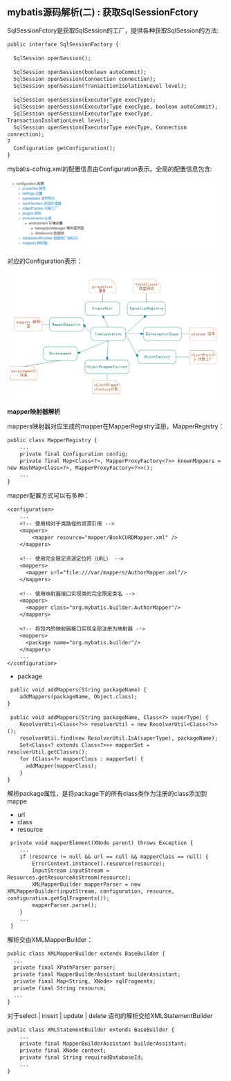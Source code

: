## mybatis源码解析(二) : 获取SqlSessionFctory  

SqlSessionFctory是获取SqlSession的工厂，提供各种获取SqlSession的方法:

```
public interface SqlSessionFactory {

  SqlSession openSession();

  SqlSession openSession(boolean autoCommit);
  SqlSession openSession(Connection connection);
  SqlSession openSession(TransactionIsolationLevel level);

  SqlSession openSession(ExecutorType execType);
  SqlSession openSession(ExecutorType execType, boolean autoCommit);
  SqlSession openSession(ExecutorType execType, TransactionIsolationLevel level);
  SqlSession openSession(ExecutorType execType, Connection connection);
7
  Configuration getConfiguration();
}
```

mybatis-cofnig.xml的配置信息由Configuration表示。全局的配置信息包含:

![xml配置](img/xml配置.png)

对应的Configuration表示：

![configuration](img/configuration.png)

**mapper映射器解析**

mappers映射器对应生成的mapper在MapperRegistry注册。MapperRegistry：
```
public class MapperRegistry {
    ...
    private final Configuration config;
    private final Map<Class<?>, MapperProxyFactory<?>> knownMappers = new HashMap<Class<?>, MapperProxyFactory<?>>();
    ...
}
```

mapper配置方式可以有多种：
```
<configuration>
    ...
    <!-- 使用相对于类路径的资源引用 -->
    <mappers>
        <mapper resource="mapper/BookCURDMapper.xml" />
    </mappers>

    <!-- 使用完全限定资源定位符（URL） -->
    <mappers>
      <mapper url="file:///var/mappers/AuthorMapper.xml"/>
    </mappers>

    <!-- 使用映射器接口实现类的完全限定类名 -->
    <mappers>
      <mapper class="org.mybatis.builder.AuthorMapper"/>
    </mappers>

    <!-- 将包内的映射器接口实现全部注册为映射器 -->
    <mappers>
      <package name="org.mybatis.builder"/>
    </mappers>
    ...
</configuration>
```

* package
```
 public void addMappers(String packageName) {
    addMappers(packageName, Object.class);
}

 public void addMappers(String packageName, Class<?> superType) {
    ResolverUtil<Class<?>> resolverUtil = new ResolverUtil<Class<?>>();
    resolverUtil.find(new ResolverUtil.IsA(superType), packageName);
    Set<Class<? extends Class<?>>> mapperSet = resolverUtil.getClasses();
    for (Class<?> mapperClass : mapperSet) {
      addMapper(mapperClass);
    }
}
```
解析package属性，是将package下的所有class类作为注册的class添加到mappe


* url
* class
* resource

```
 private void mapperElement(XNode parent) throws Exception {
    ...
    if (resource != null && url == null && mapperClass == null) {
        ErrorContext.instance().resource(resource);
        InputStream inputStream = Resources.getResourceAsStream(resource);
        XMLMapperBuilder mapperParser = new XMLMapperBuilder(inputStream, configuration, resource, configuration.getSqlFragments());
        mapperParser.parse();
    }
    ...
 }
```
解析交由XMLMapperBuilder：
```
public class XMLMapperBuilder extends BaseBuilder {
  ...
  private final XPathParser parser;
  private final MapperBuilderAssistant builderAssistant;
  private final Map<String, XNode> sqlFragments;
  private final String resource;
  ...
}
```

对于select | insert | update | delete  语句的解析交给XMLStatementBuilder
```
public class XMLStatementBuilder extends BaseBuilder {
    ...
    private final MapperBuilderAssistant builderAssistant;
    private final XNode context;
    private final String requiredDatabaseId;
    ...
}
```




